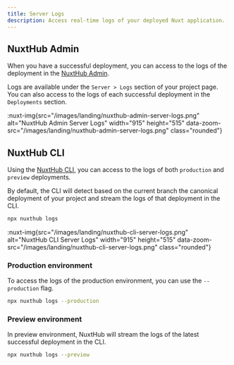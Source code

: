 ```yaml
---
title: Server Logs
description: Access real-time logs of your deployed Nuxt application.
---
```


## NuxtHub Admin

When you have a successful deployment, you can access to the logs of the deployment in the [NuxtHub Admin](https://admin.hub.nuxt.com/).  

Logs are available under the `Server > Logs` section of your project page. You can also access to the logs of each successful deployment in the `Deployments` section.

:nuxt-img{src="/images/landing/nuxthub-admin-server-logs.png" alt="NuxtHub Admin Server Logs" width="915" height="515" data-zoom-src="/images/landing/nuxthub-admin-server-logs.png" class="rounded"}

## NuxtHub CLI 

Using the [NuxtHub CLI](https://github.com/nuxt-hub/cli), you can access to the logs of both `production` and `preview` deployments.

By default, the CLI will detect based on the current branch the canonical deployment of your project and stream the logs of that deployment in the CLI.

```bash [Terminal]
npx nuxthub logs
```

:nuxt-img{src="/images/landing/nuxthub-cli-server-logs.png" alt="NuxtHub CLI Server Logs" width="915" height="515" data-zoom-src="/images/landing/nuxthub-cli-server-logs.png" class="rounded"}

### Production environment

To access the logs of the production environment, you can use the `--production` flag.

```bash [Terminal]
npx nuxthub logs --production
```

### Preview environment

In preview environment, NuxtHub will stream the logs of the latest successful deployment in the CLI.

```bash [Terminal]
npx nuxthub logs --preview
```
